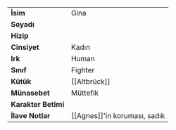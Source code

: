 |  |  |  
|---|---|  
| **İsim** | Gina|  
| **Soyadı** | |  
| **Hizip** | |  
| **Cinsiyet** | Kadın|  
| **Irk** | Human|  
| **Sınıf** | Fighter|  
| **Kütük** | [[Altbrück]]|  
| **Münasebet** | Müttefik|  
| **Karakter Betimi** | |  
| **İlave Notlar** | [[Agnes]]'in koruması, sadık|  
